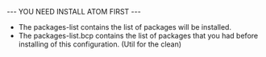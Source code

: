 --- YOU NEED INSTALL ATOM FIRST ---

* The packages-list contains the list of packages will be installed.
* The packages-list.bcp contains the list of packages that you had before installing of this configuration. (Util for the clean)

